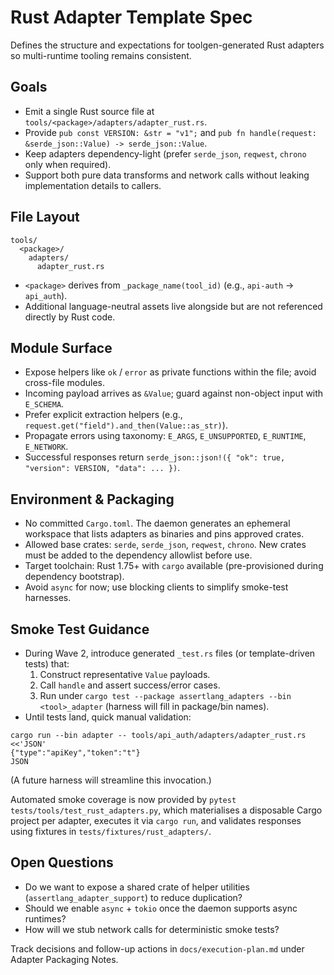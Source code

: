 # Rust Adapter Template Spec

Defines the structure and expectations for toolgen-generated Rust adapters so multi-runtime tooling remains consistent.

## Goals
- Emit a single Rust source file at `tools/<package>/adapters/adapter_rust.rs`.
- Provide `pub const VERSION: &str = "v1";` and `pub fn handle(request: &serde_json::Value) -> serde_json::Value`.
- Keep adapters dependency-light (prefer `serde_json`, `reqwest`, `chrono` only when required).
- Support both pure data transforms and network calls without leaking implementation details to callers.

## File Layout
```
tools/
  <package>/
    adapters/
      adapter_rust.rs
```
- `<package>` derives from `_package_name(tool_id)` (e.g., `api-auth` → `api_auth`).
- Additional language-neutral assets live alongside but are not referenced directly by Rust code.

## Module Surface
- Expose helpers like `ok` / `error` as private functions within the file; avoid cross-file modules.
- Incoming payload arrives as `&Value`; guard against non-object input with `E_SCHEMA`.
- Prefer explicit extraction helpers (e.g., `request.get("field").and_then(Value::as_str)`).
- Propagate errors using taxonomy: `E_ARGS`, `E_UNSUPPORTED`, `E_RUNTIME`, `E_NETWORK`.
- Successful responses return `serde_json::json!({ "ok": true, "version": VERSION, "data": ... })`.

## Environment & Packaging
- No committed `Cargo.toml`. The daemon generates an ephemeral workspace that lists adapters as binaries and pins approved crates.
- Allowed base crates: `serde`, `serde_json`, `reqwest`, `chrono`. New crates must be added to the dependency allowlist before use.
- Target toolchain: Rust 1.75+ with `cargo` available (pre-provisioned during dependency bootstrap).
- Avoid `async` for now; use blocking clients to simplify smoke-test harnesses.

## Smoke Test Guidance
- During Wave 2, introduce generated `_test.rs` files (or template-driven tests) that:
  1. Construct representative `Value` payloads.
  2. Call `handle` and assert success/error cases.
  3. Run under `cargo test --package assertlang_adapters --bin <tool>_adapter` (harness will fill in package/bin names).
- Until tests land, quick manual validation:
```
cargo run --bin adapter -- tools/api_auth/adapters/adapter_rust.rs <<'JSON'
{"type":"apiKey","token":"t"}
JSON
```
  (A future harness will streamline this invocation.)

Automated smoke coverage is now provided by `pytest tests/tools/test_rust_adapters.py`, which materialises a disposable Cargo project per adapter, executes it via `cargo run`, and validates responses using fixtures in `tests/fixtures/rust_adapters/`.

## Open Questions
- Do we want to expose a shared crate of helper utilities (`assertlang_adapter_support`) to reduce duplication?
- Should we enable `async` + `tokio` once the daemon supports async runtimes?
- How will we stub network calls for deterministic smoke tests?

Track decisions and follow-up actions in `docs/execution-plan.md` under Adapter Packaging Notes.

